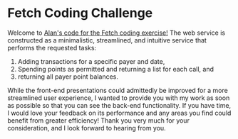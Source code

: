 # Fetch Coding Challenge #

Welcome to [Alan's code for the Fetch coding exercise!](https://alanrmendez.github.io/fetch-coding-challenge/) The web service is constructed as a minimalistic, streamlined, and intuitive service that performs the requested tasks: 
1. Adding transactions for a specific payer and date, 
2. Spending points as permitted and returning a list for each call, and 
3. returning all payer point balances. 

While the front-end presentations could admittedly be improved for a more streamlined user experience, I wanted to provide you with my work as soon as possible so that you can see the back-end functionality. If you have time, I would love your feedback on its performance and any areas you find could benefit from greater efficiency! Thank you very much for your consideration, and I look forward to hearing from you.

